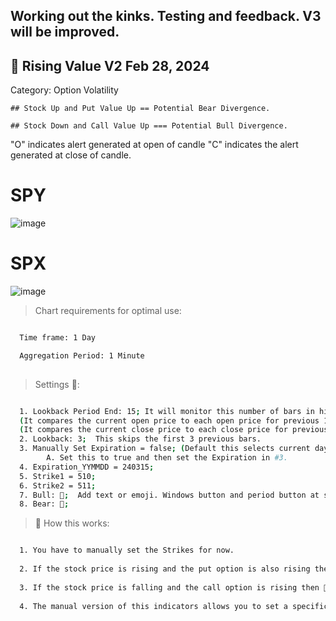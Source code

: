 ## Working out the kinks. Testing and feedback. V3 will be improved.

## 🚀 Rising Value V2 Feb 28, 2024

Category: Option Volatility

```
## Stock Up and Put Value Up == Potential Bear Divergence.

## Stock Down and Call Value Up === Potential Bull Divergence.
```

"O" indicates alert generated at open of candle
"C" indicates the alert generated at close of candle.


# SPY
![image](https://github.com/2187Nick/thinkscript/assets/75052782/c84f08a2-b86b-4ad1-9cf6-a0de93fc3ff5)


# SPX
![image](https://github.com/2187Nick/thinkscript/assets/75052782/e376ee2a-966a-4fc0-a525-6c7b5ce01387)



> Chart requirements for optimal use:
```bash

  Time frame: 1 Day

  Aggregation Period: 1 Minute
  
```




> Settings 👷‍:

```bash

  1. Lookback Period End: 15; It will monitor this number of bars in history.
  (It compares the current open price to each open price for previous 15 candles.)
  (It compares the current close price to each close price for previous 15 candles.)
  2. Lookback: 3;  This skips the first 3 previous bars. 
  3. Manually Set Expiration = false; (Default this selects current day. Which is good for SPY and QQQ)
        A. Set this to true and then set the Expiration in #3.
  4. Expiration_YYMMDD = 240315;
  5. Strike1 = 510;
  6. Strike2 = 511;
  7. Bull: 🐂;  Add text or emoji. Windows button and period button at same time to get emoji keyboard
  8. Bear: 🐼;


 ```


> 🧪 How this works: 

```bash

  1. You have to manually set the Strikes for now.
  
  2. If the stock price is rising and the put option is also rising then 🐼 bearish divergence.
  
  3. If the stock price is falling and the call option is rising then 🐂 bullish divergence.
  
  4. The manual version of this indicators allows you to set a specific expiration date.

 ```
 
